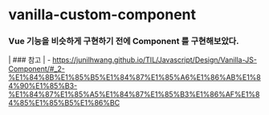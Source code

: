 # vanilla-custom-component

### Vue 기능을 비슷하게 구현하기 전에 Component 를 구현해보았다.


| ### 참고 
| - https://junilhwang.github.io/TIL/Javascript/Design/Vanilla-JS-Component/#_2-%E1%84%8B%E1%85%B5%E1%84%87%E1%85%A6%E1%86%AB%E1%84%90%E1%85%B3-%E1%84%87%E1%85%A5%E1%84%87%E1%85%B3%E1%86%AF%E1%84%85%E1%85%B5%E1%86%BC